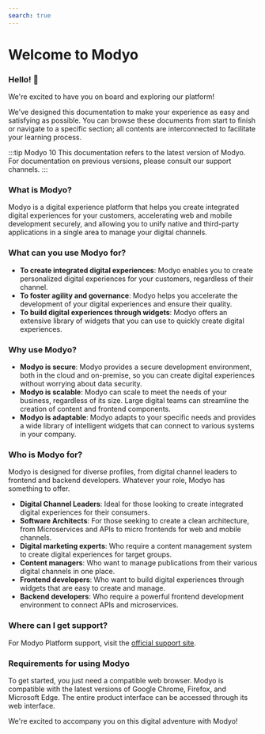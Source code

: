 ```yaml
---
search: true
---
```


# Welcome to Modyo

### Hello! 👋

We're excited to have you on board and exploring our platform!

We've designed this documentation to make your experience as easy and satisfying as possible. You can browse these documents from start to finish or navigate to a specific section; all contents are interconnected to facilitate your learning process.

:::tip Modyo 10
This documentation refers to the latest version of Modyo. For documentation on previous versions, please consult our support channels.
:::

### What is Modyo?

Modyo is a digital experience platform that helps you create integrated digital experiences for your customers, accelerating web and mobile development securely, and allowing you to unify native and third-party applications in a single area to manage your digital channels.

### What can you use Modyo for?

- **To create integrated digital experiences**: Modyo enables you to create personalized digital experiences for your customers, regardless of their channel.
- **To foster agility and governance**: Modyo helps you accelerate the development of your digital experiences and ensure their quality.
- **To build digital experiences through widgets**: Modyo offers an extensive library of widgets that you can use to quickly create digital experiences.

### Why use Modyo?

- **Modyo is secure**: Modyo provides a secure development environment, both in the cloud and on-premise, so you can create digital experiences without worrying about data security.
- **Modyo is scalable**: Modyo can scale to meet the needs of your business, regardless of its size. Large digital teams can streamline the creation of content and frontend components.
- **Modyo is adaptable**: Modyo adapts to your specific needs and provides a wide library of intelligent widgets that can connect to various systems in your company.

### Who is Modyo for?

Modyo is designed for diverse profiles, from digital channel leaders to frontend and backend developers. Whatever your role, Modyo has something to offer.

- **Digital Channel Leaders**: Ideal for those looking to create integrated digital experiences for their consumers.
- **Software Architects**: For those seeking to create a clean architecture, from Microservices and APIs to micro frontends for web and mobile channels.
- **Digital marketing experts**: Who require a content management system to create digital experiences for target groups.
- **Content managers**: Who want to manage publications from their various digital channels in one place.
- **Frontend developers**: Who want to build digital experiences through widgets that are easy to create and manage.
- **Backend developers**: Who require a powerful frontend development environment to connect APIs and microservices.

### Where can I get support?

For Modyo Platform support, visit the [official support site](https://support.modyo.com/hc/en-us).

### Requirements for using Modyo

To get started, you just need a compatible web browser. Modyo is compatible with the latest versions of Google Chrome, Firefox, and Microsoft Edge. The entire product interface can be accessed through its web interface.

We're excited to accompany you on this digital adventure with Modyo!
